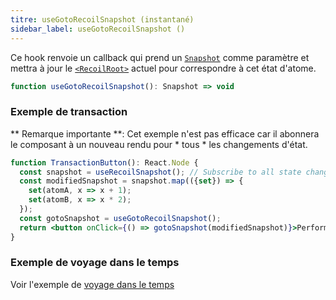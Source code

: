 ```yaml
---
titre: useGotoRecoilSnapshot (instantané)
sidebar_label: useGotoRecoilSnapshot ()
---
```


Ce hook renvoie un callback qui prend un [`Snapshot`](/docs_FR-fr/api-reference/core/Snapshot) comme paramètre et mettra à jour le [`<RecoilRoot>`](/docs_FR-fr/api-reference/core/RecoilRoot) actuel pour correspondre à cet état d'atome.

```jsx
function useGotoRecoilSnapshot(): Snapshot => void
```

### Exemple de transaction

** Remarque importante **: Cet exemple n'est pas efficace car il abonnera le composant à un nouveau rendu pour * tous * les changements d'état.

```jsx
function TransactionButton(): React.Node {
  const snapshot = useRecoilSnapshot(); // Subscribe to all state changes
  const modifiedSnapshot = snapshot.map(({set}) => {
    set(atomA, x => x + 1);
    set(atomB, x => x * 2);
  });
  const gotoSnapshot = useGotoRecoilSnapshot();
  return <button onClick={() => gotoSnapshot(modifiedSnapshot)}>Perform Transaction</button>;
}
```

### Exemple de voyage dans le temps

Voir l'exemple de [voyage dans le temps](/docs_FR-fr/guides/dev-tools#time-travel)